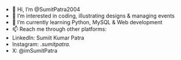 - 👋 Hi, I’m @SumitPatra2004
- 👀 I’m interested in coding, illustrating designs & managing events
- 🌱 I’m currently learning Python, MySQL & Web development
- 📫 Reach me through other platforms:
- LinkedIn: Sumiit Kumar Patra
- Instagram: _.sumitpatra._
- X: @imSumitPatra


<!---
SumitPatra2004/SumitPatra2004 is a ✨ special ✨ repository because its `README.md` (this file) appears on your GitHub profile.
You can click the Preview link to take a look at your changes.
--->
